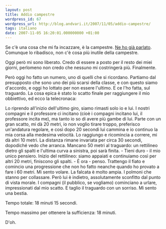 ```yaml
---
layout: post
title: Addio campestre
wordpress_id: 67
wordpress_url: http://blog.andvari.it/2007/11/05/addio-campestre/
tags: italiano
date: 2007-11-05 16:20:01.000000000 +01:00
---
```

Se c'è una cosa che mi fa incazzare, è la campestre. <a href="http://blog.andvari.it/2007/10/17/campestre/">Ne ho già parlato</a>. Comunque lo ribadisco, non c'è cosa più inutile della campestre.

Oggi però mi sono liberato. Credo di essere a posto per il resto dei miei giorni, perlomeno non credo che nessuno mi costringerà più. Finalmente.

Però oggi ho fatto un numero, uno di quelli che si ricordano. Partiamo dal presupposto che sono uno dei più scarsi della classe, e con questo siamo d'accordo, e oggi ho lottato per non essere l'ultimo. E ce l'ho fatta, sul traguardo. La cosa epica è stato lo scatto finale per raggiungere il mio obbiettivo, ed ecco la telecronaca:

Lo riprendo all'inizio dell'ultimo giro, siamo rimasti solo io e lui. I nostri compagni e il professore ci incitano (cioè i compagni incitano lui, il professore incita me), ma tanto io so di avere più gambe di lui. Parte con un gran scatto, mi dà 20 metri, io non voglio tirare troppo, preferisco un'andatura regolare, e così dopo 20 secondi lui cammina e io continuo la mia corsa alla medesima velocità. Lo raggiungo e ricomincia a correre, mi dà altri 10 metri. La distanza rimane invariata per circa 30 secondi, dopodiché vedo che arranca. Mancano 50 metri al traguardo: un rettilineo dietro gli spalti e l'ultima curva a sinistra, poi sarà finita. - Tieni duro - il mio unico pensiero. Inizio del rettilineo: siamo appaiati e continuiamo così per altri 20 metri, finiscono gli spalti. - È ora - penso. Trattengo il fiato e comincio una progressione che non ho fatto neanche quando ho provato a fare i 60 metri. Mi sento volare. La falcata è molto ampia. I polmoni che stanno per collassare. Però lui è indietro, assolutamente sconfitto dal punto di vista morale. I compagni (il pubblico, se vogliamo) cominciano a urlare, impressionati dal mio scatto. E taglio il traguardo con un sorriso. Mi sento una bestia.

Tempo totale: 18 minuti 15 secondi.

Tempo massimo per ottenere la sufficienza: 18 minuti.

D'oh.

